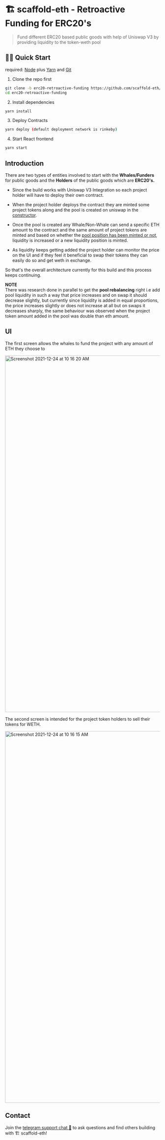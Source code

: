 # 🏗 scaffold-eth - Retroactive Funding for ERC20's

> Fund different ERC20 based public goods with help of Uniswap V3 by providing liquidity to the token-weth pool

## 🏃‍♀️ Quick Start

required: [Node](https://nodejs.org/dist/latest-v12.x/) plus [Yarn](https://classic.yarnpkg.com/en/docs/install/) and [Git](https://git-scm.com/downloads)


1. Clone the repo first
```sh
git clone -b erc20-retroactive-funding https://github.com/scaffold-eth/scaffold-eth-examples.git erc20-retroactive-funding
cd erc20-retroactive-funding
```

2. Install dependencies
```bash
yarn install
```


3. Deploy Contracts
```sh
yarn deploy (default deployment network is rinkeby)
```

4. Start React frontend
```bash
yarn start
```

## Introduction

There are two types of entities involved to start with the **Whales/Funders** for public goods and the **Holders** of the public goods which are **ERC20's.**

- Since the build works with Uniswap V3 Integration so each project holder will have to deploy their own contract.

- When the project holder deploys the contract they are minted some project tokens along and the pool is created on uniswap in the [constructor](https://github.com/scaffold-eth/scaffold-eth-examples/blob/erc20-retroactive-funding/packages/hardhat/contracts/RetroactiveFunding.sol#L783).

- Once the pool is created any Whale/Non-Whale can send a specific ETH amount to the contract and the same amount of project tokens are minted and based on whether the [pool position has been minted or not](https://github.com/scaffold-eth/scaffold-eth-examples/blob/erc20-retroactive-funding/packages/hardhat/contracts/RetroactiveFunding.sol#L854), liquidity is increased or a new liquidity position is minted.

- As liquidity keeps getting added the project holder can monitor the price on the UI and if they feel it beneficial to swap their tokens they can easily do so and get weth in exchange.

So that's the overall architecture currently for this build and this process keeps continuing.

**NOTE**
<br>
There was research done in parallel to get the **pool rebalancing** right i.e add pool liquidity in such a way that price increases and on swap it should decrease slightly, but currently since liquidity is added in equal proportions, the price increases slightly or does not increase at all but on swaps it decreases sharply, the same behaviour was observed when the project token amount added in the pool was double than eth amount.

## UI

The first screen allows the whales to fund the project with any amount of ETH they choose to

<img width="1159" alt="Screenshot 2021-12-24 at 10 16 20 AM" src="https://user-images.githubusercontent.com/26670962/147322282-063337f6-699e-4b66-a03b-26b298f135ce.png">

The second screen is intended for the project token holders to sell their tokens for WETH.

<img width="1208" alt="Screenshot 2021-12-24 at 10 16 15 AM" src="https://user-images.githubusercontent.com/26670962/147322554-82377a3c-0429-492c-8078-4d35ec3cbb7e.png">

## Contact

Join the [telegram support chat 💬](https://t.me/joinchat/KByvmRe5wkR-8F_zz6AjpA) to ask questions and find others building with 🏗 scaffold-eth!


